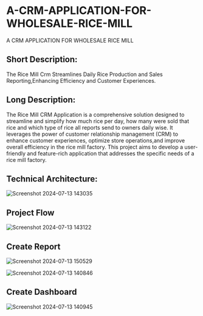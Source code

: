 # A-CRM-APPLICATION-FOR-WHOLESALE-RICE-MILL
A CRM APPLICATION FOR WHOLESALE RICE MILL
## Short  Description:
The Rice Mill Crm Streamlines Daily Rice Production and Sales Reporting,Enhancing Efficiency and Customer Experiences.

## Long Description:
The Rice Mill  CRM Application is a comprehensive solution designed to streamline and simplify how much rice per day,
how many were sold that rice and which type of rice all reports send to owners daily wise. It leverages the power of 
customer relationship management (CRM) to enhance customer experiences, optimize store operations,and improve overall efficiency in the rice mill factory.
This project aims to develop a user-friendly and feature-rich application that addresses the specific needs of a rice mill factory.

## Technical Architecture: 
![Screenshot 2024-07-13 143035](https://github.com/user-attachments/assets/896f3a96-72cb-42c0-8ef5-e85ad0dc63fc)
## Project Flow
![Screenshot 2024-07-13 143122](https://github.com/user-attachments/assets/50099ca4-0839-4d2f-9b14-f9263bbf6d67)

## Create Report
![Screenshot 2024-07-13 150529](https://github.com/user-attachments/assets/1dc99d67-e13f-4bad-9b13-7556d4b1e1f7)

![Screenshot 2024-07-13 140846](https://github.com/user-attachments/assets/c33dd3b9-5964-456b-97ad-e8f8409d0c86)

## Create Dashboard
![Screenshot 2024-07-13 140945](https://github.com/user-attachments/assets/30ca634f-ca98-498b-b2e3-730ed1d12c3d)
